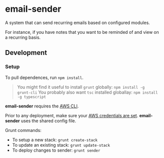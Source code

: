 # email-sender
A system that can send recurring emails based on configured modules.

For instance, if you have notes that you want to be reminded of and view on a recurring basis.

## Development

### Setup

To pull dependences, run `npm install`.

> You might find it useful to install `grunt` globally: `npm install -g grunt-cli`
> You probably also want `tsc` installed globallay: `npm install -g typescript`

**email-sender** requires the [AWS CLI](https://aws.amazon.com/cli/).

Prior to any deployment, make sure your [AWS credentials are set](https://docs.aws.amazon.com/sdk-for-javascript/v3/developer-guide/loading-node-credentials-shared.html). **email-sender** uses the shared config file.

Grunt commands:

- To setup a new stack: `grunt create-stack`
- To update an existing stack: `grunt update-stack`
- To deploy changes to sender: `grunt sender`
